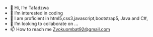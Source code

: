 - 👋 Hi, I’m Tafadzwa
- 👀 I’m interested in coding
- 🌱 I am proficient in html5,css3,javascript,bootstrap5, Java and C#,
- 💞️ I’m looking to collaborate on ...
- 📫 How to reach me Zvokuombat92@gmail.com

<!---
Tafadzwa92/Tafadzwa92 is a ✨ special ✨ repository because its `README.md` (this file) appears on your GitHub profile.
You can click the Preview link to take a look at your changes.
--->

